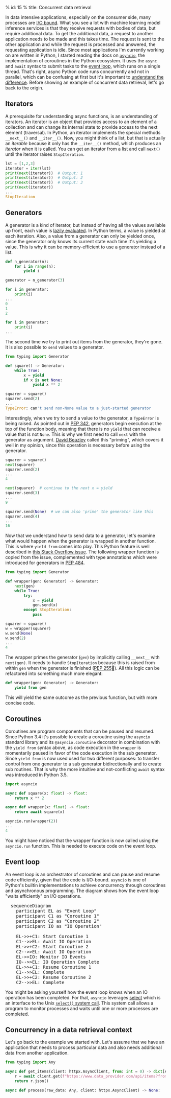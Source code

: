 % id: 15
% title: Concurrent data retrieval

In data intensive applications, especially on the consumer side, many processes are [I/O bound](https://en.wikipedia.org/wiki/I/O_bound). What you see a lot with machine learning model inference services is that they receive requests with bodies of data, but require additional data. To get the additional data, a request to another application needs to be made and this takes time. The request is sent to the other application and while the request is processed and answered, the requesting application is idle. Since most applications I'm currently working on are written in Python, I started reading the docs on [`asyncio`](https://docs.python.org/3/library/asyncio.html), the implementation of coroutines in the Python ecosystem. It uses the `async` and `await` syntax to submit tasks to the [event loop](https://docs.python.org/3/library/asyncio-eventloop.html), which runs on a single thread. That's right, async Python code runs concurrently and not in parallel, which can be confusing at first but it's important to [understand the difference](https://stackoverflow.com/questions/1050222/what-is-the-difference-between-concurrency-and-parallelism). Before showing an example of concurrent data retrieval, let's go back to the origin.

## Iterators

A prerequisite for understanding async functions, is an understanding of iterators. An iterator is an object that provides access to an element of a collection and can change its internal state to provide access to the next element (traversal). In Python, an iterator implements the special methods `__next__()` and `__iter__()`. Now, you might think of a list, but that is actually an <i>iterable</i> because it only has the `__iter__()` method, which produces an <i>iterator</i> when it is called. You can get an iterator from a list and call `next()` until the iterator raises `StopIteration`.

```py
lst = [1,2,3]
iterator = iter(lst)
print(next(iterator))  # Output: 1
print(next(iterator))  # Output: 2
print(next(iterator))  # Output: 3
print(next(iterator))
...
StopIteration
```

## Generators

A generator is a kind of iterator, but instead of having all the values available up front, each value is [lazily evaluated](https://en.wikipedia.org/wiki/Lazy_evaluation). In Python terms, a value is yielded at each iteration. Also, a value from a generator can only be yielded once, since the generator only knows its current state each time it's yielding a value. This is why it can be memory-efficient to use a generator instead of a list.

```py
def n_generator(n):
    for i in range(n):
        yield i

generator = n_generator(3)

for i in generator:
    print(i)
...
0
1
2

for i in generator:
    print(i)
...
```

The second time we try to print out items from the generator, they're gone. It is also possible to `send` values to a generator.

```py
from typing import Generator

def square() -> Generator:
    while True:
        x = yield
        if x is not None:
            yield x ** 2

squarer = square()
squarer.send(2)
...
TypeError: can't send non-None value to a just-started generator
```

Interestingly, when we try to send a value to the generator, a `TypeError` is being raised. As pointed out in [PEP 342](https://peps.python.org/pep-0342/), generators begin execution at the top of the function body, meaning that there is no `yield` that can receive a value that is not `None`. This is why we first need to call `next` with the generator as argument. [David Beazley](https://dabeaz.com/coroutines/Coroutines.pdf) called this "priming", which covers it well in my opinion, since this operation is necessary before using the generator.

```py
squarer = square()
next(squarer)
squarer.send(2)
...
4

next(squarer)  # continue to the next x = yield
squarer.send(3)
...
9

squarer.send(None)  # we can also 'prime' the generator like this
squarer.send(4)
...
16
```

Now that we understand how to send data to a generator, let's examine what would happen when the generator is wrapped in another function. This is where `yield from` comes into play. This Python feature is well described in [this Stack Overflow issue](https://stackoverflow.com/questions/9708902/in-practice-what-are-the-main-uses-for-the-yield-from-syntax-in-python-3-3). The following wrapper function is copied from the issue, complemented with type annotations which were introduced for generators in [PEP 484](https://peps.python.org/pep-0484/).

```py
from typing import Generator

def wrapper(gen: Generator) -> Generator:
    next(gen)
    while True:
        try:
            x = yield
            gen.send(x)
        except StopIteration:
            pass

squarer = square()
w = wrapper(squarer)
w.send(None)
w.send(2)
...
4
```

The wrapper primes the generator (`gen`) by implicitly calling `__next__` with `next(gen)`. It needs to handle `StopIteration` because this is raised from within `gen` when the generator is finished ([PEP 255](https://peps.python.org/pep-0255/)👴). All this logic can be refactored into something much more elegant:

```py
def wrapper(gen: Generator) -> Generator:
    yield from gen
```

This will yield the same outcome as the previous function, but with more concise code.

## Coroutines

Coroutines are program components that can be paused and resumed. Since Python 3.4 it's possible to create a coroutine using the `asyncio` standard library and its `@asyncio.coroutine` decorator in combination with the `yield from` syntax above, as code execution in the `wrapper` is momentarily paused in favor of the code execution in the sub generator. Since `yield from` is now used used for two different purposes: to transfer control from one generator to a sub generator bidirectionally and to create sub routines. That is why the more intuitive and not-conflicting `await` syntax was introduced in Python 3.5.

```py
import asyncio

async def square(x: float) -> float:
    return x ** 2

async def wrapper(x: float) -> float:
    return await square(x)

asyncio.run(wrapper(2))
...
4
```

You might have noticed that the wrapper function is now called using the `asyncio.run` function. This is needed to execute code on the event loop.

## Event loop

An event loop is an orchestrator of coroutines and can pause and resume code efficiently, given that the code is I/O-bound. `asyncio` is one of Python's builtin implementations to achieve concurrency through coroutines and asynchronous programming. The diagram shows how the event loop "waits efficiently" on I/O operations.

<pre class="mermaid">
  sequenceDiagram
    participant EL as "Event Loop"
    participant C1 as "Coroutine 1"
    participant C2 as "Coroutine 2"
    participant IO as "IO Operation"

    EL->>+C1: Start Coroutine 1
    C1-->>EL: Await IO Operation
    EL->>+C2: Start Coroutine 2
    C2-->>EL: Await IO Operation
    EL->>IO: Monitor IO Events
    IO-->>EL: IO Operation Complete
    EL->>+C1: Resume Coroutine 1
    C1-->>EL: Complete
    EL->>+C2: Resume Coroutine 2
    C2-->>EL: Complete
</pre>

You might be asking yourself how the event loop knows when an IO operation has been completed. For that, `asyncio` leverages [select](https://docs.python.org/3/library/select.html) which is an interface to the Unix [`select()` system call](https://man7.org/linux/man-pages/man2/select.2.html). This system call allows a program to monitor processes and waits until one or more processes are completed.

## Concurrency in a data retrieval context

Let's go back to the example we started with. Let's assume that we have an application that needs to process particular data and also needs additional data from another application.

```python
from typing import Any

async def get_items(client: httpx.AsyncClient, from: int = 0) -> dict[Any, Any]:
    r = await client.get(f"https://www.data_provider.com/api/items?from={from}")
    return r.json()

async def process(raw_data: Any, client: httpx.AsyncClient) -> None:

```
